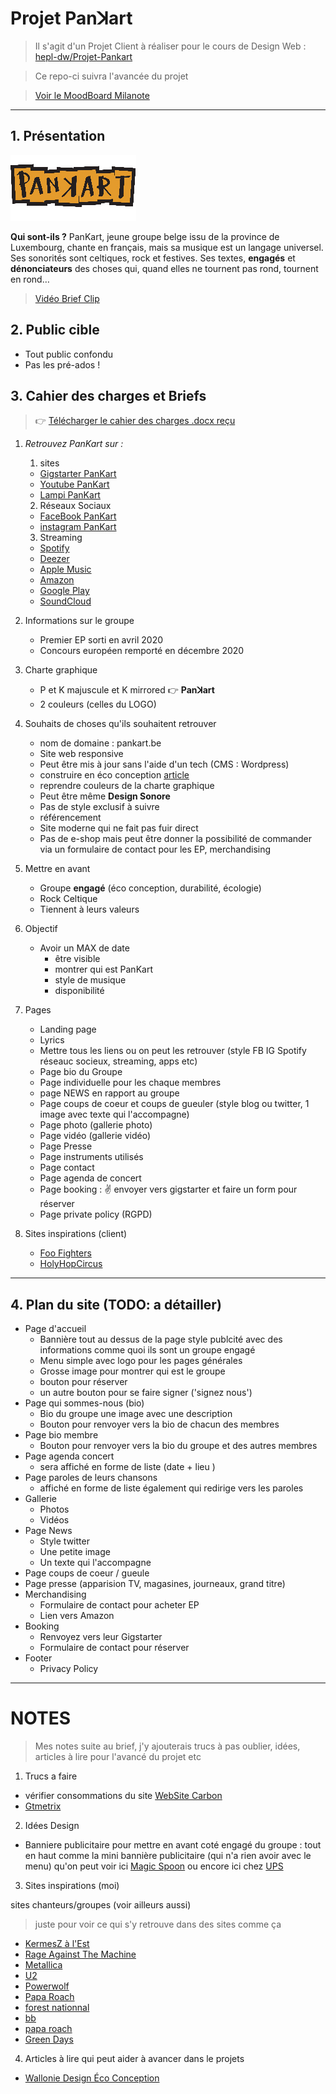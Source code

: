 # Projet Panꓘart

> Il s'agit d'un Projet Client à réaliser pour le cours de Design Web : [hepl-dw/Projet-Pankart](https://github.com/hepl-dw/projet-pankart)

> Ce repo-ci suivra l'avancée du projet


> [Voir le MoodBoard Milanote](https://app.milanote.com/1Ld0eK1FRpgi9v?p=EAASJw7nFsv)

***

## 1. Présentation

![Pankart logo](/files/pankart_petit.jpg)

**Qui sont-ils ?**
PanKart, jeune groupe belge issu de la province de Luxembourg, chante en français, mais sa musique est un langage universel. Ses sonorités sont celtiques, rock et festives. Ses textes, **engagés** et **dénonciateurs** des choses qui, quand elles ne tournent pas rond, tournent en rond…

> [Vidéo Brief Clip](https://www.youtube.com/watch?v=LiKDvz-PMRM)

## 2. Public cible

  - Tout public confondu
  - Pas les pré-ados !


## 3. Cahier des charges et Briefs

>  :point_right: [Télécharger le cahier des charges .docx reçu](./files/brief_projet_website_pankart_2021_02_12.docx)

1. _Retrouvez PanKart sur :_
    1. sites
      - [Gigstarter PanKart](https://www.gigstarter.be/fr-BE/artistes/pankart)
      - [Youtube PanKart](https://www.youtube.com/channel/UC7XhVCykTsQEJp6P0eTVfmQ)
      - [Lampi PanKart](https://lampli.be/artist-profile/pankart/)
    2. Réseaux Sociaux
      - [FaceBook PanKart](https://www.facebook.com/PanKart/)
      - [instagram PanKart](https://www.instagram.com/pankartmusicband/)
    3. Streaming
      - [Spotify](https://open.spotify.com/album/15EDw1ExEbLvtPYgWngsFk)
      - [Deezer](https://www.deezer.com/fr/track/934885562?utm_source=deezer&utm_content=track-934885562&utm_term=108514421_1587654068&utm_medium=web)
      - [Apple Music](https://music.apple.com/be/album/pankart-ep/1509177982?l=fr)
      - [Amazon](https://www.amazon.fr/PanKart-Pankart/dp/B08797KN6B/ref=sr_1_1?dchild=1&keywords=Pankart&qid=1587653912&s=dmusic&search-type=ss&sr=1-1)
      - [Google Play](https://play.google.com/store/apps/theme/promotion_gpm_shutdown_ctp)
      - [SoundCloud](https://soundcloud.com/pankartband)


2. Informations sur le groupe

    - Premier EP sorti en avril 2020
    - Concours européen remporté en décembre 2020


3. Charte graphique

    - P et K majuscule et K mirrored :point_right:  **Panꓘart**
    - 2 couleurs (celles du LOGO)


4. Souhaits de choses qu'ils souhaitent retrouver

    - nom de domaine : pankart.be
    - Site web responsive
    - Peut être mis à jour sans l'aide d'un tech (CMS : Wordpress)
    - construire en éco conception [article](https://eco-mobile.org/comment-et-pourquoi-creer-un-site-ecologique)
    - reprendre couleurs de la charte graphique
    - Peut être même **Design Sonore**
    - Pas de style exclusif à suivre
    - référencement
    - Site moderne qui ne fait pas fuir direct
    - Pas de e-shop mais peut être donner la possibilité de commander via un formulaire de contact pour les EP, merchandising


5. Mettre en avant

    - Groupe **engagé** (éco conception, durabilité, écologie)
    - Rock Celtique
    - Tiennent à leurs valeurs

6. Objectif


    - Avoir un MAX de date
      - être visible
      - montrer qui est PanKart
      - style de musique
      - disponibilité   


7. Pages

    - Landing page
    - Lyrics
    - Mettre tous les liens ou on peut les retrouver (style FB IG Spotify réseauc socieux, streaming, apps etc)
    - Page bio du Groupe
    - Page individuelle pour les chaque membres
    - page NEWS en rapport au groupe
    - Page coups de coeur et coups de gueuler (style blog ou twitter, 1 image avec texte qui l'accompagne)
    - Page photo (gallerie photo)
    - Page vidéo (gallerie vidéo)
    - Page Presse
    - Page instruments utilisés
    - Page contact
    - Page agenda de concert
    - Page booking : :v: envoyer vers gigstarter et faire un form pour réserver
    - Page private policy (RGPD)

8. Sites inspirations (client)

    - [Foo Fighters](https://www.foofighters.com/)
    - [HolyHopCircus](https://www.holyhopcircus.be/)

***

## 4. Plan du site (TODO: a détailler)

- Page d'accueil
  - Bannière tout au dessus de la page style publcité avec des informations comme quoi ils sont un groupe engagé
  - Menu simple avec logo pour les pages générales
  - Grosse image pour montrer qui est le groupe
  - bouton pour réserver
  - un autre bouton pour se faire signer ('signez nous')
- Page qui sommes-nous (bio)
  - Bio du groupe une image avec une description
  - Bouton pour renvoyer vers la bio de chacun des membres
- Page bio membre
  - Bouton pour renvoyer vers la bio du groupe et des autres membres
- Page agenda concert
  - sera affiché en forme de liste (date + lieu )
- Page paroles de leurs chansons
  - affiché en forme de liste également qui redirige vers les paroles
- Gallerie
  - Photos
  - Vidéos
- Page News
  - Style twitter
  - Une petite image
  - Un texte qui l'accompagne
- Page coups de coeur / gueule
- Page presse (apparision TV, magasines, journeaux, grand titre)
- Merchandising
  - Formulaire de contact pour acheter EP
  - Lien vers Amazon
- Booking
  - Renvoyez vers leur Gigstarter
  - Formulaire de contact pour réserver
- Footer
  - Privacy Policy

***

# NOTES

> Mes notes suite au brief, j'y ajouterais trucs à pas oublier, idées, articles à lire pour l'avancé du projet etc

1. Trucs a faire

- vérifier consommations du site [WebSite Carbon](https://www.websitecarbon.com/)
- [Gtmetrix](https://gtmetrix.com/)

2. Idées Design

- Banniere publicitaire pour mettre en avant coté engagé du groupe : tout en haut comme la mini bannière publicitaire (qui n'a rien avoir avec le menu) qu'on peut voir ici [Magic Spoon](https://magicspoon.com/) ou encore ici chez [UPS](https://www.ups.com/be/fr/Home.page)

3. Sites inspirations (moi)

sites chanteurs/groupes (voir ailleurs aussi)
> juste pour voir ce qui s'y retrouve dans des sites comme ça

- [KermesZ à l'Est](https://kermeszalest.com/fr)
- [Rage Against The Machine](https://www.ratm.com/)
- [Metallica](https://www.metallica.com/)
- [U2](https://www.u2.com/)
- [Powerwolf](https://www.powerwolf.net/)
- [Papa Roach](https://paparoachmerch.com/)
- [forest nationnal](http://www.forest-national.be/fr)
- [bb](https://breakingbenjamin.com/news/)
- [papa roach](https://paparoachmerch.com/)
- [Green Days](https://greenday.com/)

4. Articles à lire qui peut aider à avancer dans le projets

- [Wallonie Design Éco Conception](https://mailchi.mp/walloniedesign.be/eco-conception-web?e=e071d5b661)
